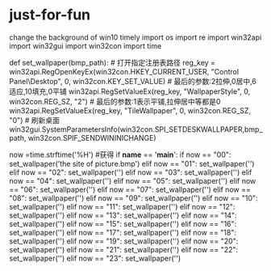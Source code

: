# just-for-fun
change the background of win10 timely
import os
import re
import win32api
import win32gui
import win32con
import time


def set_wallpaper(bmp_path):
    # 打开指定注册表路径
    reg_key = win32api.RegOpenKeyEx(win32con.HKEY_CURRENT_USER, "Control Panel\\Desktop", 0, win32con.KEY_SET_VALUE)
    # 最后的参数:2拉伸,0居中,6适应,10填充,0平铺
    win32api.RegSetValueEx(reg_key, "WallpaperStyle", 0, win32con.REG_SZ, "2")
    # 最后的参数:1表示平铺,拉伸居中等都是0
    win32api.RegSetValueEx(reg_key, "TileWallpaper", 0, win32con.REG_SZ, "0")
    # 刷新桌面
    win32gui.SystemParametersInfo(win32con.SPI_SETDESKWALLPAPER,bmp_path, win32con.SPIF_SENDWININICHANGE)


now =time.strftime('%H') #获得
if __name__ == '__main__':
    if now == "00":
        set_wallpaper('the site of picture.bmp')
    elif now == "01":
        set_wallpaper('')
    elif now == "02":
        set_wallpaper('')
    elif now == "03":
        set_wallpaper('')
    elif now == "04":
        set_wallpaper('')
    elif now == "05":
        set_wallpaper('')
    elif now == "06":
        set_wallpaper('')
    elif now == "07":
        set_wallpaper('')
    elif now == "08":
        set_wallpaper('')
    elif now == "09":
        set_wallpaper('')
    elif now == "10":
        set_wallpaper('')
    elif now == "11":
        set_wallpaper('')
    elif now == "12":
        set_wallpaper('')
    elif now == "13":
        set_wallpaper('')
    elif now == "14":
        set_wallpaper('')
    elif now == "15":
        set_wallpaper('')
    elif now == "16":
        set_wallpaper('')
    elif now == "17":
        set_wallpaper('')
    elif now == "18":
        set_wallpaper('')
    elif now == "19":
        set_wallpaper('')
    elif now == "20":
        set_wallpaper('')
    elif now == "21":
        set_wallpaper('')
    elif now == "22":
        set_wallpaper('')
    elif now == "23":
        set_wallpaper('')
